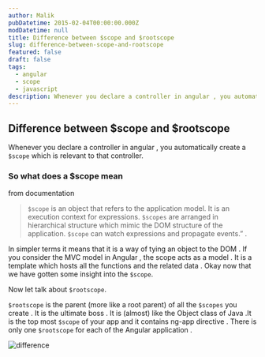 ```yaml
---
author: Malik
pubDatetime: 2015-02-04T00:00:00.000Z
modDatetime: null
title: Difference between $scope and $rootscope
slug: difference-between-scope-and-rootscope
featured: false
draft: false
tags:
  - angular
  - scope
  - javascript
description: Whenever you declare a controller in angular , you automatically create a `$scope` which is relevant to that controller.
---
```


## Difference between \$scope and \$rootscope

Whenever you declare a controller in angular , you automatically create a `$scope` which is relevant to that controller.

### So what does a \$scope mean

from documentation
> `$scope` is an object that refers to the application model. It is an execution context for expressions. `$scopes` are arranged in hierarchical structure which mimic the DOM structure of the application. `$scope` can watch expressions and propagate events.” .

In simpler terms it means that it is a way of tying an object to the DOM . If you consider the MVC model in Angular , the scope acts as a model . It is a template which hosts all the functions and the related data . Okay now that we have gotten some insight into the `$scope`.

Now let talk about `$rootscope`.

`$rootscope` is the parent (more like a root parent) of all the `$scopes` you create . It is the ultimate boss . It is (almost) like the Object class of Java .It is the top most `$scope` of your app and it contains ng-app directive . There is only one `$rootscope` for each of the Angular application .

![ difference ](https://lazydevguy.files.wordpress.com/2015/02/blog.png) 